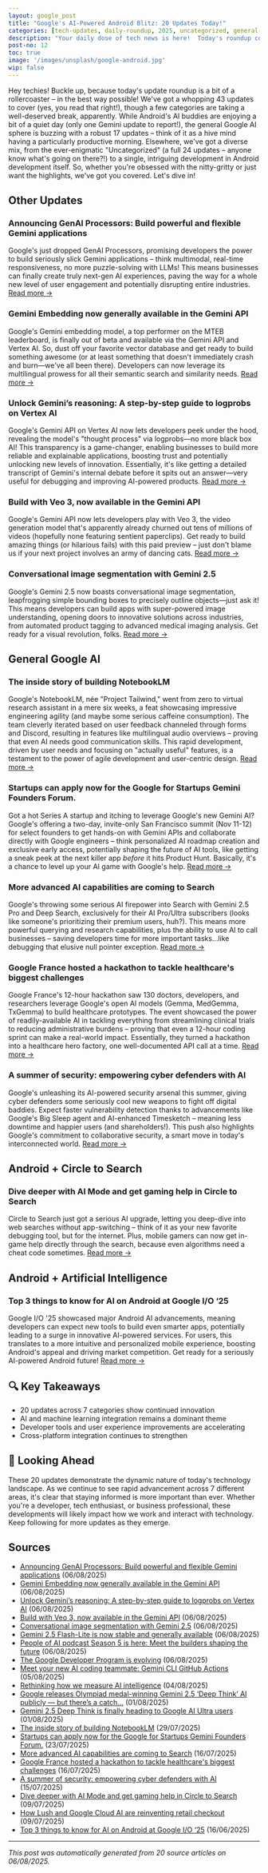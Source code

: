 ```yaml
---
layout: google_post
title: "Google's AI-Powered Android Blitz: 20 Updates Today!"
categories: [tech-updates, daily-roundup, 2025, uncategorized, general-google-ai, android-+-artificial-intelligence, android-+-gemini, privacy-&-security, android-development, android-+-circle-to-search]
description: "Your daily dose of tech news is here!  Today's roundup covers a whirlwind of updates:  24 uncategorized scoops, 17 focused on Google AI, plus a Gemini gem and a dash of Android development.  Get the lowdown –  it's a wild ride!"
post-no: 12
toc: true
image: '/images/unsplash/google-android.jpg'
wip: false
---
```


Hey techies! Buckle up, because today's update roundup is a bit of a rollercoaster – in the best way possible! We've got a whopping 43 updates to cover (yes, you read that right!), though a few categories are taking a well-deserved break, apparently.  While Android's AI buddies are enjoying a bit of a quiet day (only one Gemini update to report!), the general Google AI sphere is buzzing with a robust 17 updates – think of it as a hive mind having a particularly productive morning.  Elsewhere, we've got a diverse mix, from the ever-enigmatic "Uncategorized" (a full 24 updates – anyone know what's going on there?!) to a single, intriguing development in Android development itself.  So, whether you're obsessed with the nitty-gritty or just want the highlights, we've got you covered.  Let's dive in!

## Other Updates

### Announcing GenAI Processors: Build powerful and flexible Gemini applications

Google's just dropped GenAI Processors, promising developers the power to build seriously slick Gemini applications – think multimodal, real-time responsiveness,  no more puzzle-solving with LLMs!  This means businesses can finally create truly next-gen AI experiences, paving the way for a whole new level of user engagement and potentially disrupting entire industries. [Read more →](https://developers.googleblog.com/en/genai-processors/)

### Gemini Embedding now generally available in the Gemini API

Google's Gemini embedding model, a top performer on the MTEB leaderboard,  is finally out of beta and available via the Gemini API and Vertex AI.  So, dust off your favorite vector database and get ready to build something awesome (or at least something that doesn't immediately crash and burn—we've all been there).  Developers can now leverage its multilingual prowess for all their semantic search and similarity needs. [Read more →](https://developers.googleblog.com/en/gemini-embedding-available-gemini-api/)

### Unlock Gemini’s reasoning: A step-by-step guide to logprobs on Vertex AI

Google's Gemini API on Vertex AI now lets developers peek under the hood, revealing the model's "thought process" via logprobs—no more black box AI!  This transparency is a game-changer, enabling businesses to build more reliable and explainable applications, boosting trust and potentially unlocking new levels of innovation.  Essentially, it's like getting a detailed transcript of Gemini's internal debate before it spits out an answer—very useful for debugging and improving AI-powered products. [Read more →](https://developers.googleblog.com/en/unlock-gemini-reasoning-with-logprobs-on-vertex-ai/)

### Build with Veo 3, now available in the Gemini API

Google's Gemini API now lets developers play with Veo 3, the video generation model that's apparently already churned out tens of millions of videos (hopefully none featuring sentient paperclips).  Get ready to build amazing things (or hilarious fails) with this paid preview –  just don't blame us if your next project involves an army of dancing cats. [Read more →](https://developers.googleblog.com/en/veo-3-now-available-gemini-api/)

### Conversational image segmentation with Gemini 2.5

Google's Gemini 2.5 now boasts conversational image segmentation,  leapfrogging simple bounding boxes to precisely outline objects—just ask it! This means developers can build apps with super-powered image understanding, opening doors to innovative solutions across industries, from automated product tagging to advanced medical imaging analysis.  Get ready for a visual revolution, folks. [Read more →](https://developers.googleblog.com/en/conversational-image-segmentation-gemini-2-5/)

## General Google AI

### The inside story of building NotebookLM

Google's NotebookLM, née "Project Tailwind," went from zero to virtual research assistant in a mere six weeks, a feat showcasing impressive engineering agility (and maybe some serious caffeine consumption).  The team cleverly iterated based on user feedback channeled through forms and Discord, resulting in features like multilingual audio overviews – proving that even AI needs good communication skills.  This rapid development, driven by user needs and focusing on "actually useful" features, is a testament to the power of agile development and user-centric design. [Read more →](https://blog.google/technology/ai/developing-notebooklm/)

### Startups can apply now for the Google for Startups Gemini Founders Forum.

Got a hot Series A startup and itching to leverage Google's new Gemini AI?  Google's offering a two-day, invite-only San Francisco summit (Nov 11-12) for select founders to get hands-on with Gemini APIs and collaborate directly with Google engineers – think personalized AI roadmap creation and exclusive early access,  potentially shaping the future of AI tools,  like getting a sneak peek at the next killer app *before* it hits Product Hunt.  Basically, it's a chance to level up your AI game with Google's help. [Read more →](https://blog.google/outreach-initiatives/entrepreneurs/apply-google-for-startups-gemini-founders-fund/)

### More advanced AI capabilities are coming to Search

Google's throwing some serious AI firepower into Search with Gemini 2.5 Pro and Deep Search,  exclusively for their AI Pro/Ultra subscribers (looks like someone's prioritizing their premium users, huh?).  This means more powerful querying and research capabilities, plus the ability to use AI to call businesses – saving developers time for more important tasks...like debugging that elusive null pointer exception. [Read more →](https://blog.google/products/search/deep-search-business-calling-google-search/)

### Google France hosted a hackathon to tackle healthcare's biggest challenges

Google France's 12-hour hackathon saw 130 doctors, developers, and researchers leverage Google's open AI models (Gemma, MedGemma, TxGemma) to build healthcare prototypes.  The event showcased the power of readily-available AI in tackling everything from streamlining clinical trials to reducing administrative burdens – proving that even a 12-hour coding sprint can make a real-world impact.  Essentially, they turned a hackathon into a healthcare hero factory, one well-documented API call at a time. [Read more →](https://blog.google/technology/health/google-france-ai-healthcare-hackathon/)

### A summer of security: empowering cyber defenders with AI

Google's unleashing its AI-powered security arsenal this summer, giving cyber defenders some seriously cool new weapons to fight off digital baddies.  Expect faster vulnerability detection thanks to advancements like Google's Big Sleep agent and AI-enhanced Timesketch – meaning less downtime and happier users (and shareholders!).  This push also highlights Google's commitment to collaborative security, a smart move in today's interconnected world. [Read more →](https://blog.google/technology/safety-security/cybersecurity-updates-summer-2025/)

## Android + Circle to Search

### Dive deeper with AI Mode and get gaming help in Circle to Search

Circle to Search just got a serious AI upgrade, letting you deep-dive into web searches without app-switching –  think of it as your new favorite debugging tool, but for the internet.  Plus, mobile gamers can now get in-game help directly through the search, because even algorithms need a cheat code sometimes. [Read more →](https://blog.google/products/search/circle-to-search-ai-mode-gaming/)

## Android + Artificial Intelligence

### Top 3 things to know for AI on Android at Google I/O ‘25

Google I/O '25 showcased major Android AI advancements,  meaning developers can expect new tools to build even smarter apps, potentially leading to a surge in innovative AI-powered services. For users, this translates to a more intuitive and personalized mobile experience, boosting Android's appeal and driving market competition.  Get ready for a seriously AI-powered Android future! [Read more →](https://android-developers.googleblog.com/2025/06/top-3-updates-for-ai-on-android-google-io.html)

## 🔍 Key Takeaways

- 20 updates across 7 categories show continued innovation
- AI and machine learning integration remains a dominant theme
- Developer tools and user experience improvements are accelerating
- Cross-platform integration continues to strengthen

## 🚀 Looking Ahead

These 20 updates demonstrate the dynamic nature of today's technology landscape. As we continue to see rapid advancement across 7 different areas, it's clear that staying informed is more important than ever. Whether you're a developer, tech enthusiast, or business professional, these developments will likely impact how we work and interact with technology. Keep following for more updates as they emerge.

## Sources

- [Announcing GenAI Processors: Build powerful and flexible Gemini applications](https://developers.googleblog.com/en/genai-processors/) (06/08/2025)
- [Gemini Embedding now generally available in the Gemini API](https://developers.googleblog.com/en/gemini-embedding-available-gemini-api/) (06/08/2025)
- [Unlock Gemini’s reasoning: A step-by-step guide to logprobs on Vertex AI](https://developers.googleblog.com/en/unlock-gemini-reasoning-with-logprobs-on-vertex-ai/) (06/08/2025)
- [Build with Veo 3, now available in the Gemini API](https://developers.googleblog.com/en/veo-3-now-available-gemini-api/) (06/08/2025)
- [Conversational image segmentation with Gemini 2.5](https://developers.googleblog.com/en/conversational-image-segmentation-gemini-2-5/) (06/08/2025)
- [Gemini 2.5 Flash-Lite is now stable and generally available](https://developers.googleblog.com/en/gemini-25-flash-lite-is-now-stable-and-generally-available/) (06/08/2025)
- [People of AI podcast Season 5 is here: Meet the builders shaping the future](https://developers.googleblog.com/en/people-of-ai-podcast-season-5/) (06/08/2025)
- [The Google Developer Program is evolving](https://developers.googleblog.com/en/google-developer-program-join-connect-code/) (06/08/2025)
- [Meet your new AI coding teammate: Gemini CLI GitHub Actions](https://blog.google/technology/developers/introducing-gemini-cli-github-actions/) (05/08/2025)
- [Rethinking how we measure AI intelligence](https://blog.google/technology/ai/kaggle-game-arena/) (04/08/2025)
- [Google releases Olympiad medal-winning Gemini 2.5 ‘Deep Think’ AI publicly — but there’s a catch…](https://venturebeat.com/ai/google-releases-olympiad-medal-winning-gemini-2-5-deep-think-ai-publicly-but-theres-a-catch/) (01/08/2025)
- [ Gemini 2.5 Deep Think is finally heading to Google AI Ultra users ](https://www.androidcentral.com/apps-software/gemini-2-5-deep-think-is-finally-heading-to-google-ai-ultra-users) (01/08/2025)
- [The inside story of building NotebookLM](https://blog.google/technology/ai/developing-notebooklm/) (29/07/2025)
- [Startups can apply now for the Google for Startups Gemini Founders Forum.](https://blog.google/outreach-initiatives/entrepreneurs/apply-google-for-startups-gemini-founders-fund/) (23/07/2025)
- [More advanced AI capabilities are coming to Search](https://blog.google/products/search/deep-search-business-calling-google-search/) (16/07/2025)
- [Google France hosted a hackathon to tackle healthcare's biggest challenges](https://blog.google/technology/health/google-france-ai-healthcare-hackathon/) (16/07/2025)
- [A summer of security: empowering cyber defenders with AI](https://blog.google/technology/safety-security/cybersecurity-updates-summer-2025/) (15/07/2025)
- [Dive deeper with AI Mode and get gaming help in Circle to Search](https://blog.google/products/search/circle-to-search-ai-mode-gaming/) (09/07/2025)
- [How Lush and Google Cloud AI are reinventing retail checkout](https://blog.google/around-the-globe/google-europe/united-kingdom/how-lush-and-google-cloud-ai-are-reinventing-retail-checkout/) (09/07/2025)
- [Top 3 things to know for AI on Android at Google I/O ‘25](https://android-developers.googleblog.com/2025/06/top-3-updates-for-ai-on-android-google-io.html) (16/06/2025)

---
*This post was automatically generated from 20 source articles on 06/08/2025.*

